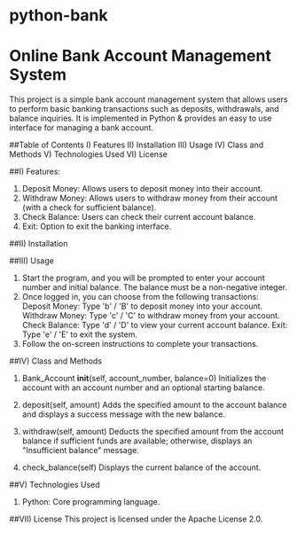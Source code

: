 # python-bank
# Online Bank Account Management System

This project is a simple bank account management system that allows users to perform basic banking transactions such as deposits, withdrawals, and balance inquiries. It is implemented in Python & provides an easy to use interface for managing a bank account.

##Table of Contents
I) Features
II) Installation
III) Usage
IV) Class and Methods
V) Technologies Used
VI) License



##I) Features:

1) Deposit Money: Allows users to deposit money into their account.
2) Withdraw Money: Allows users to withdraw money from their account (with a check for sufficient balance).
3) Check Balance: Users can check their current account balance.
4) Exit: Option to exit the banking interface.

   
##II) Installation


##III) Usage
1) Start the program, and you will be prompted to enter your account number and initial balance. The balance must be a non-negative integer.
2) Once logged in, you can choose from the following transactions:
		Deposit Money: Type 'b' / 'B' to deposit money into your account.
		Withdraw Money: Type 'c' / 'C' to withdraw money from your account.
		Check Balance: Type 'd' / 'D' to view your current account balance.
		Exit: Type 'e' / 'E' to exit the system.
3) Follow the on-screen instructions to complete your transactions.

	 
##IV) Class and Methods
1) Bank_Account
__init__(self, account_number, balance=0)
Initializes the account with an account number and an optional starting balance.

2) deposit(self, amount)
Adds the specified amount to the account balance and displays a success message with the new balance.

3) withdraw(self, amount)
Deducts the specified amount from the account balance if sufficient funds are available; otherwise, displays an "Insufficient balance" message.

5) check_balance(self)
Displays the current balance of the account.


##V) Technologies Used
1) Python: Core programming language.

##VII) License
This project is licensed under the Apache License 2.0.



